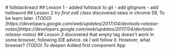 #   f u l l s t a c k r e a c t  
  
 # #   L e s s o n   1  
  
 -   a d d e d   f u l l s t a c k   t o   g i t  
 -   a d d   g i t i g n o r e  
 -   a d d   h e l l o w o r d  
  
 # #   L e s s o n   2  
  
 *   t r y   f i r s t   e s 6   c l a s s  
 *   d i s c o v e r e d   n e w s   i n   c h r o m e   5 9 ,   T o   b e   l e a r n   l a t e r .    
     *   ( T O D O )   [ h t t p s : / / d e v e l o p e r s . g o o g l e . c o m / w e b / u p d a t e s / 2 0 1 7 / 0 4 / d e v t o o l s - r e l e a s e - n o t e s ] ( h t t p s : / / d e v e l o p e r s . g o o g l e . c o m / w e b / u p d a t e s / 2 0 1 7 / 0 4 / d e v t o o l s - r e l e a s e - n o t e s )  
  
 # #   L e s s o n   3  
  
 *   d i s c o v e r e d   t h a t   e m p t y   t a g   d o e s n ' t   w o r k   i n   s o m e   b r o w s e r ,   f o l l o w i n g   I D E   a d v i c e .   o k   I   w i l l   f o l l o w   i t .     H o w e v e r ,   w h a t   b r o w s e r ?    
     *   ( T O D O )   T o   d e e p e n  
 *   A d d e d   f i r s t   c o m p o n e n t   A p p 